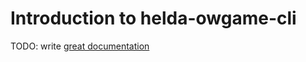 # Introduction to helda-owgame-cli

TODO: write [great documentation](http://jacobian.org/writing/what-to-write/)
